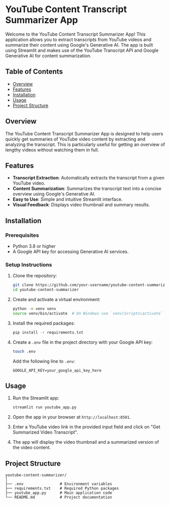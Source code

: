 # YouTube Content Transcript Summarizer App

Welcome to the YouTube Content Transcript Summarizer App! This application allows you to extract transcripts from YouTube videos and summarize their content using Google's Generative AI. The app is built using Streamlit and makes use of the YouTube Transcript API and Google Generative AI for content summarization.

## Table of Contents

- [Overview](#overview)
- [Features](#features)
- [Installation](#installation)
- [Usage](#usage)
- [Project Structure](#project-structure)

## Overview

The YouTube Content Transcript Summarizer App is designed to help users quickly get summaries of YouTube video content by extracting and analyzing the transcript. This is particularly useful for getting an overview of lengthy videos without watching them in full.

## Features

- **Transcript Extraction**: Automatically extracts the transcript from a given YouTube video.
- **Content Summarization**: Summarizes the transcript text into a concise overview using Google's Generative AI.
- **Easy to Use**: Simple and intuitive Streamlit interface.
- **Visual Feedback**: Displays video thumbnail and summary results.

## Installation

### Prerequisites

- Python 3.8 or higher
- A Google API key for accessing Generative AI services.

### Setup Instructions

1. Clone the repository:

    ```bash
    git clone https://github.com/your-username/youtube-content-summarizer.git
    cd youtube-content-summarizer
    ```

2. Create and activate a virtual environment:

    ```bash
    python -m venv venv
    source venv/bin/activate  # On Windows use `venv\Scripts\activate`
    ```

3. Install the required packages:

    ```bash
    pip install -r requirements.txt
    ```

4. Create a `.env` file in the project directory with your Google API key:

    ```bash
    touch .env
    ```

    Add the following line to `.env`:

    ```plaintext
    GOOGLE_API_KEY=your_google_api_key_here
    ```

## Usage

1. Run the Streamlit app:

    ```bash
    streamlit run youtube_app.py
    ```

2. Open the app in your browser at `http://localhost:8501`.

3. Enter a YouTube video link in the provided input field and click on "Get Summarized Video Transcript".

4. The app will display the video thumbnail and a summarized version of the video content.

## Project Structure

```
youtube-content-summarizer/
│
├── .env                # Environment variables
├── requirements.txt    # Required Python packages
├── youtube_app.py      # Main application code
└── README.md           # Project documentation
```
